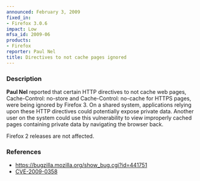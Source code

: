 ```yaml
---
announced: February 3, 2009
fixed_in:
- Firefox 3.0.6
impact: Low
mfsa_id: 2009-06
products:
- Firefox
reporter: Paul Nel
title: Directives to not cache pages ignored
---
```


<h3>Description</h3>

<p><strong>Paul Nel</strong> reported that certain HTTP directives to
not cache web pages, Cache-Control: no-store and Cache-Control:
no-cache for HTTPS pages, were being ignored by Firefox 3.  On a
shared system, applications relying upon these HTTP directives could
potentially expose private data.  Another user on the system could use
this vulnerability to view improperly cached pages containing private
data by navigating the browser back.</p>

<p class="note">Firefox 2 releases are not affected.</p>

<h3>References</h3>

<ul>
  <li><a href="https://bugzilla.mozilla.org/show_bug.cgi?id=441751">https://bugzilla.mozilla.org/show_bug.cgi?id=441751</a></li>
  <li><a class="ex-ref" href="http://cve.mitre.org/cgi-bin/cvename.cgi?name=CVE-2009-0358">CVE-2009-0358</a></li>
</ul>



